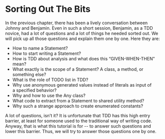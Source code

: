 Sorting Out The Bits
====================

In the previous chapter, there has been a lively conversation between Johnny and Benjamin. Even in such a short session, Benjamin, as a TDD novice, had a lot of questions and a lot of things he needed sorted out. We will pick up all those questions and explain them one by one. Here they are:

-   How to name a Statement?
-   How to start writing a Statement?
-   How is TDD about analysis and what does this “GIVEN-WHEN-THEN" mean?
-   What exactly is the scope of a Statement? A class, a method, or something else?
-   What is the role of TODO list in TDD?
-   Why use anonymous generated values instead of literals as input of a specified behavior?
-   Why and how to use the Any class?
-   What code to extract from a Statement to shared utility method?
-   Why such a strange approach to create enumerated constants?

A lot of questions, isn’t it? It is unfortunate that TDD has this high entry barrier, at least for someone used to the traditional way of writing code. Anyway, that is what this tutorial is for -- to answer such questions and lower this barrier. Thus, we will try to answer those questions one by one.
